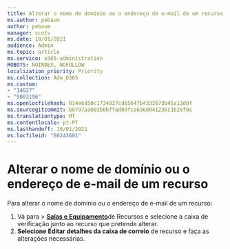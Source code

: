 ```yaml
---
title: Alterar o nome de domínio ou o endereço de e-mail de um recurso
ms.author: pebaum
author: pebaum
manager: scotv
ms.date: 10/01/2021
audience: Admin
ms.topic: article
ms.service: o365-administration
ROBOTS: NOINDEX, NOFOLLOW
localization_priority: Priority
ms.collection: Adm_O365
ms.custom:
- "14027"
- "9003196"
ms.openlocfilehash: 014e6d50c1734827cd65647b4332673b45a13d0f
ms.sourcegitcommit: b0797aa003b6bffad09fca6360941236c1b2ef0c
ms.translationtype: MT
ms.contentlocale: pt-PT
ms.lasthandoff: 10/01/2021
ms.locfileid: "60243601"
---
```

# <a name="change-the-domain-name-or-email-address-of-a-resource"></a>Alterar o nome de domínio ou o endereço de e-mail de um recurso

Para alterar o nome de domínio ou o endereço de e-mail de um recurso:

1. Vá para  >  [**Salas e Equipamento**](https://admin.microsoft.com/#/ResourceMailbox)de Recursos e selecione a caixa de verificação junto ao recurso que pretende alterar.
1. **Selecione Editar detalhes da caixa de correio** de recurso e faça as alterações necessárias.

